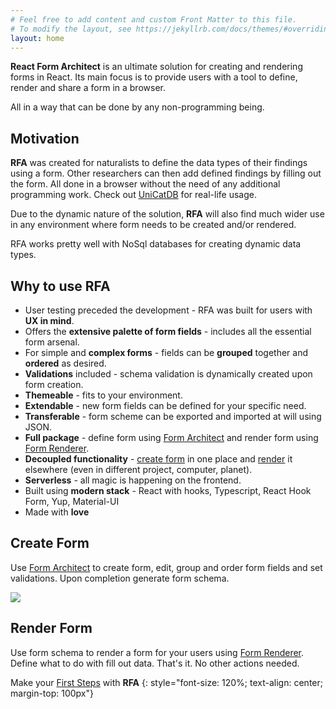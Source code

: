 ```yaml
---
# Feel free to add content and custom Front Matter to this file.
# To modify the layout, see https://jekyllrb.com/docs/themes/#overriding-theme-defaults
layout: home
---
```


**React Form Architect** is an ultimate solution for creating and rendering forms in React. 
Its main focus is to provide users with a tool to define, render and share a form in a browser.

All in a way that can be done by any non-programming being.

## Motivation
**RFA** was created for naturalists to define the data types of their findings using a form.
 Other researchers can then add defined findings by filling out the form. All done in a browser without the need of any additional programming work.
Check out [UniCatDB](https://www.unicatdb.org/) for real-life usage.

Due to the dynamic nature of the solution, **RFA** will also find much wider use in any environment where form needs to be created and/or rendered. 

RFA works pretty well with NoSql databases for creating dynamic data types.

## Why to use RFA

* User testing preceded the development - RFA was built for users with **UX in mind**.
* Offers the **extensive palette of form fields** - includes all the essential form arsenal. 
* For simple and **complex forms** - fields can be **grouped** together and **ordered** as desired.
* **Validations** included - schema validation is dynamically created upon form creation.
* **Themeable** - fits to your environment.
* **Extendable** - new form fields can be defined for your specific need.
* **Transferable** - form scheme can be exported and imported at will using JSON.
* **Full package** - define form using [Form Architect](components#form-architect) and render form using [Form Renderer](components#form-renderer).
* **Decoupled functionality** - [create form](components#form-architect) in one place and [render](components#form-renderer) it elsewhere (even in different project, computer, planet).
* **Serverless** - all magic is happening on the frontend.
* Built using **modern stack** - React with hooks, Typescript, React Hook Form, Yup, Material-UI
* Made with **love** 

## Create Form
Use [Form Architect](components#form-architect) to create form, edit, group and order form fields and set validations.
Upon completion generate form schema.  

![](rfa-example.gif)
## Render Form
Use form schema to render a form for your users using [Form Renderer](components#form-renderer).
 Define what to do with fill out data. That's it. No other actions needed.




Make your [First Steps](installation) with **RFA**
{: style="font-size: 120%; text-align: center; margin-top: 100px"}
